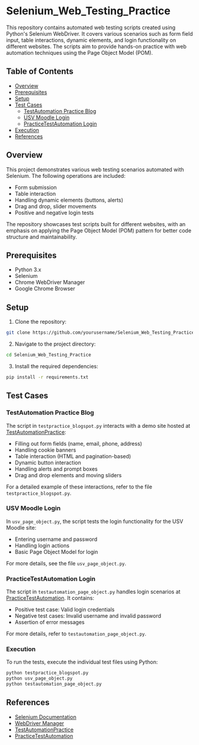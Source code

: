 # Selenium_Web_Testing_Practice

This repository contains automated web testing scripts created using Python's Selenium WebDriver. It covers various scenarios such as form field input, table interactions, dynamic elements, and login functionality on different websites. The scripts aim to provide hands-on practice with web automation techniques using the Page Object Model (POM).

## Table of Contents
- [Overview](#overview)
- [Prerequisites](#prerequisites)
- [Setup](#setup)
- [Test Cases](#test-cases)
  - [TestAutomation Practice Blog](#testautomation-practice-blog)
  - [USV Moodle Login](#usv-moodle-login)
  - [PracticeTestAutomation Login](#practicetestautomation-login)
- [Execution](#execution)
- [References](#references)

## Overview
This project demonstrates various web testing scenarios automated with Selenium. The following operations are included:
- Form submission
- Table interaction
- Handling dynamic elements (buttons, alerts)
- Drag and drop, slider movements
- Positive and negative login tests

The repository showcases test scripts built for different websites, with an emphasis on applying the Page Object Model (POM) pattern for better code structure and maintainability.

## Prerequisites
- Python 3.x
- Selenium
- Chrome WebDriver Manager
- Google Chrome Browser

## Setup

1. Clone the repository:
```bash
git clone https://github.com/yourusername/Selenium_Web_Testing_Practice.git
```
2. Navigate to the project directory:
```bash
cd Selenium_Web_Testing_Practice
```
  
3. Install the required dependencies:
```bash
pip install -r requirements.txt
```

## Test Cases

### TestAutomation Practice Blog
The script in `testpractice_blogspot.py` interacts with a demo site hosted at [TestAutomationPractice](https://testautomationpractice.blogspot.com):
- Filling out form fields (name, email, phone, address)
- Handling cookie banners
- Table interaction (HTML and pagination-based)
- Dynamic button interaction
- Handling alerts and prompt boxes
- Drag and drop elements and moving sliders

For a detailed example of these interactions, refer to the file `testpractice_blogspot.py`.

### USV Moodle Login
In `usv_page_object.py`, the script tests the login functionality for the USV Moodle site:
- Entering username and password
- Handling login actions
- Basic Page Object Model for login

For more details, see the file `usv_page_object.py`.

### PracticeTestAutomation Login
The script in `testautomation_page_object.py` handles login scenarios at [PracticeTestAutomation](https://practicetestautomation.com/practice-test-login/). It contains:
- Positive test case: Valid login credentials
- Negative test cases: Invalid username and invalid password
- Assertion of error messages
  
For more details, refer to `testautomation_page_object.py`.

### Execution
To run the tests, execute the individual test files using Python:

  ```bash
  python testpractice_blogspot.py
  python usv_page_object.py
  python testautomation_page_object.py
```
## References
- [Selenium Documentation](https://www.selenium.dev/documentation/)
- [WebDriver Manager](https://pypi.org/project/webdriver-manager/)
- [TestAutomationPractice](https://testautomationpractice.blogspot.com)
- [PracticeTestAutomation](https://practicetestautomation.com)
